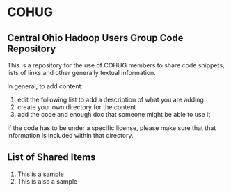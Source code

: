 # COHUG
Central Ohio Hadoop Users Group Code Repository
-------------------------------

This is a repository for the use of COHUG members to share code snippets, lists of links and other generally textual information. 

In general, to add content:

 1. edit the following list to add a description of what you are adding
 2. create your own directory for the content
 3. add the code and enough doc that someone might be able to use it

If the code has to be under a specific license, please make sure that that information is included within that directory.

List of Shared Items
--------------------

 1. This is a sample
 2. This is also a sample
